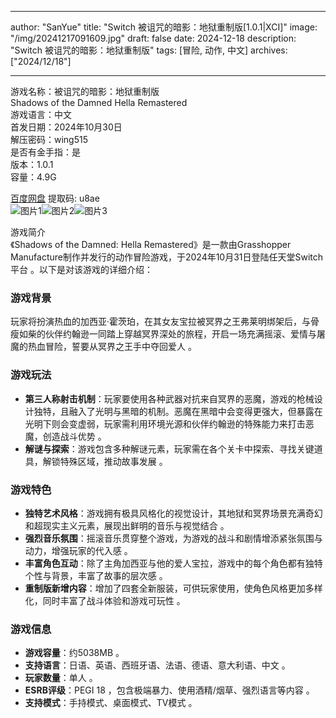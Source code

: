 
---
author: "SanYue"
title: "Switch 被诅咒的暗影：地狱重制版[1.0.1|XCI]"
image: "/img/20241217091609.jpg"
draft: false
date: 2024-12-18
description: "Switch 被诅咒的暗影：地狱重制版"
tags: [冒险, 动作, 中文]
archives: ["2024/12/18"]

---

游戏名称：被诅咒的暗影：地狱重制版   
Shadows of the Damned Hella Remastered    
游戏语言：中文  
首发日期：2024年10月30日  
解压密码：wing515  
是否有金手指：是  
版本：1.0.1   
容量：4.9G

[百度网盘](https://pan.baidu.com/s/12zUOFK1e8q60c69ukwxKEg) 提取码: u8ae  
![图片1](/img/scrt44.jpg)![图片2](/img/scrt41.jpg)![图片3](/img/scrt47.jpg)  

游戏简介  
《Shadows of the Damned: Hella Remastered》是一款由Grasshopper Manufacture制作并发行的动作冒险游戏，于2024年10月31日登陆任天堂Switch平台 。以下是对该游戏的详细介绍：

### 游戏背景
玩家将扮演热血的加西亚·霍茨珀，在其女友宝拉被冥界之王弗莱明绑架后，与骨瘦如柴的伙伴约翰逊一同踏上穿越冥界深处的旅程，开启一场充满摇滚、爱情与屠魔的热血冒险，誓要从冥界之王手中夺回爱人 。

### 游戏玩法
- **第三人称射击机制**：玩家要使用各种武器对抗来自冥界的恶魔，游戏的枪械设计独特，且融入了光明与黑暗的机制。恶魔在黑暗中会变得更强大，但暴露在光明下则会变虚弱，玩家需利用环境光源和伙伴约翰逊的特殊能力来打击恶魔，创造战斗优势 。
- **解谜与探索**：游戏包含多种解谜元素，玩家需在各个关卡中探索、寻找关键道具，解锁特殊区域，推动故事发展 。

### 游戏特色
- **独特艺术风格**：游戏拥有极具风格化的视觉设计，其地狱和冥界场景充满奇幻和超现实主义元素，展现出鲜明的音乐与视觉结合 。
- **强烈音乐氛围**：摇滚音乐贯穿整个游戏，为游戏的战斗和剧情增添紧张氛围与动力，增强玩家的代入感 。
- **丰富角色互动**：除了主角加西亚与他的爱人宝拉，游戏中的每个角色都有独特个性与背景，丰富了故事的层次感 。
- **重制版新增内容**：增加了四套全新服装，可供玩家使用，使角色风格更加多样化，同时丰富了战斗体验和游戏可玩性 。

### 游戏信息
- **游戏容量**：约5038MB 。
- **支持语言**：日语、英语、西班牙语、法语、德语、意大利语、中文 。
- **玩家数量**：单人 。
- **ESRB评级**：PEGI 18 ，包含极端暴力、使用酒精/烟草、强烈语言等内容 。
- **支持模式**：手持模式、桌面模式、TV模式 。
